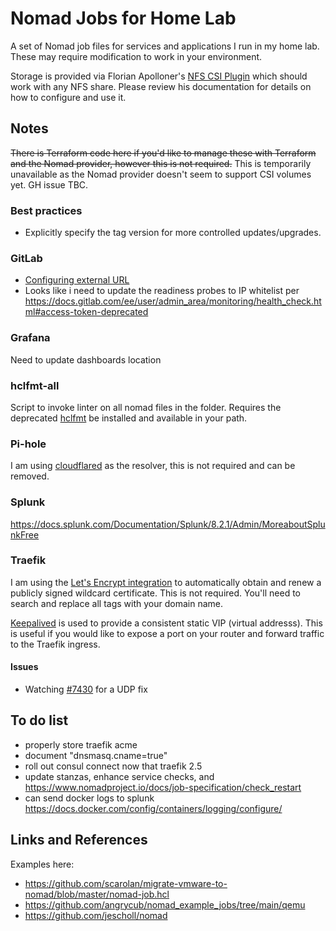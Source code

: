 # Nomad Jobs for Home Lab

A set of Nomad job files for services and applications I run in my home lab. These may require modification to work in your environment.

Storage is provided via Florian Apolloner's [NFS CSI Plugin](https://gitlab.com/rocketduck/csi-plugin-nfs) which should work with any NFS share. Please review his documentation for details on how to configure and use it.

## Notes
~~There is Terraform code here if you'd like to manage these with Terraform and the Nomad provider, however this is not required.~~ This is temporarily unavailable as the Nomad provider doesn't seem to support CSI volumes yet. GH issue TBC.

### Best practices
- Explicitly specify the tag version for more controlled updates/upgrades.

### GitLab
- [Configuring external URL](https://gitlab.com/gitlab-org/omnibus-gitlab/-/blob/master/doc/settings/configuration.md#configuring-the-external-url-for-gitlab)
- Looks like i need to update the readiness probes to IP whitelist per https://docs.gitlab.com/ee/user/admin_area/monitoring/health_check.html#access-token-deprecated

### Grafana
Need to update dashboards location

### hclfmt-all
Script to invoke linter on all nomad files in the folder. Requires the deprecated [hclfmt](https://github.com/fatih/hclfmt) be installed and available in your path.

### Pi-hole
I am using [cloudflared](https://developers.cloudflare.com/cloudflare-one/connections/connect-apps/install-and-setup/installation) as the resolver, this is not required and can be removed.

### Splunk
https://docs.splunk.com/Documentation/Splunk/8.2.1/Admin/MoreaboutSplunkFree

### Traefik
I am using the [Let's Encrypt integration](https://doc.traefik.io/traefik/https/acme/) to automatically obtain and renew a publicly signed wildcard certificate. This is not required. You'll need to search and replace all tags with your domain name.

[Keepalived](https://www.keepalived.org) is used to provide a consistent static VIP (virtual addresss). This is useful if you would like to expose a port on your router and forward traffic to the Traefik ingress.

#### Issues
- Watching [#7430](https://github.com/traefik/traefik/issues/7430) for a UDP fix

## To do list
* properly store traefik acme
* document "dnsmasq.cname=true"
* roll out consul connect now that traefik 2.5
* update stanzas, enhance service checks, and https://www.nomadproject.io/docs/job-specification/check_restart
* can send docker logs to splunk https://docs.docker.com/config/containers/logging/configure/

## Links and References
Examples here:
- https://github.com/scarolan/migrate-vmware-to-nomad/blob/master/nomad-job.hcl
- https://github.com/angrycub/nomad_example_jobs/tree/main/qemu
- https://github.com/jescholl/nomad

